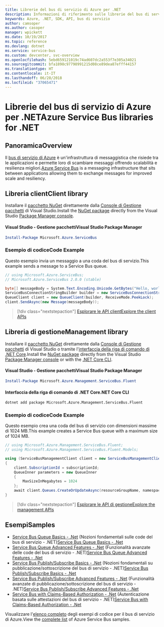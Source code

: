 ```yaml
---
title: Librerie del bus di servizio di Azure per .NET
description: Informazioni di riferimento sulle librerie del bus di servizio di Azure per .NET
keywords: Azure, .NET, SDK, API, bus di servizio
author: camsoper
ms.author: casoper
manager: wpickett
ms.date: 10/19/2017
ms.topic: reference
ms.devlang: dotnet
ms.service: service-bus
ms.custom: devcenter, svc-overview
ms.openlocfilehash: 5ebd659121019c74ad607dc2a553f7e305a34021
ms.sourcegitcommit: bfa1898c97798991215d08ce89dea87efff44157
ms.translationtype: HT
ms.contentlocale: it-IT
ms.lasthandoff: 06/28/2018
ms.locfileid: "37065471"
---
```

# <a name="azure-service-bus-libraries-for-net"></a><span data-ttu-id="a4a0c-104">Librerie del bus di servizio di Azure per .NET</span><span class="sxs-lookup"><span data-stu-id="a4a0c-104">Azure Service Bus libraries for .NET</span></span>

## <a name="overview"></a><span data-ttu-id="a4a0c-105">Panoramica</span><span class="sxs-lookup"><span data-stu-id="a4a0c-105">Overview</span></span>

<span data-ttu-id="a4a0c-106">Il [bus di servizio di Azure](https://docs.microsoft.com/azure/service-bus-messaging/service-bus-messaging-overview) è un'infrastruttura di messaggistica che risiede tra le applicazioni e permette loro di scambiare messaggi offrendo scalabilità e resilienza migliori.</span><span class="sxs-lookup"><span data-stu-id="a4a0c-106">[Azure Service Bus](https://docs.microsoft.com/azure/service-bus-messaging/service-bus-messaging-overview) is a messaging infrastructure that sits between applications allowing them to exchange messages for improved scale and resiliency.</span></span>

## <a name="client-library"></a><span data-ttu-id="a4a0c-107">Libreria client</span><span class="sxs-lookup"><span data-stu-id="a4a0c-107">Client library</span></span>

<span data-ttu-id="a4a0c-108">Installare il [pacchetto NuGet](https://www.nuget.org/packages/Microsoft.Azure.ServiceBus) direttamente dalla [Console di Gestione pacchetti][PackageManager] di Visual Studio.</span><span class="sxs-lookup"><span data-stu-id="a4a0c-108">Install the [NuGet package](https://www.nuget.org/packages/Microsoft.Azure.ServiceBus) directly from the Visual Studio [Package Manager console][PackageManager].</span></span>

#### <a name="visual-studio-package-manager"></a><span data-ttu-id="a4a0c-109">Visual Studio - Gestione pacchetti</span><span class="sxs-lookup"><span data-stu-id="a4a0c-109">Visual Studio Package Manager</span></span>

```powershell
Install-Package Microsoft.Azure.ServiceBus
```

### <a name="code-example"></a><span data-ttu-id="a4a0c-110">Esempio di codice</span><span class="sxs-lookup"><span data-stu-id="a4a0c-110">Code Example</span></span>

<span data-ttu-id="a4a0c-111">Questo esempio invia un messaggio a una coda del bus di servizio.</span><span class="sxs-lookup"><span data-stu-id="a4a0c-111">This example sends a message to a Service Bus queue.</span></span>

```csharp
// using Microsoft.Azure.ServiceBus;
// Microsoft.Azure.ServiceBus 2.0.0 (stable)

byte[] messageBody = System.Text.Encoding.Unicode.GetBytes("Hello, world!");
ServiceBusConnectionStringBuilder builder = new ServiceBusConnectionStringBuilder(connectionString);
QueueClient client = new QueueClient(builder, ReceiveMode.PeekLock);
client.SendAsync(new Message(messageBody));
```

> [!div class="nextstepaction"]
> [<span data-ttu-id="a4a0c-112">Esplorare le API client</span><span class="sxs-lookup"><span data-stu-id="a4a0c-112">Explore the client APIs</span></span>](/dotnet/api/overview/azure/servicebus/client)


## <a name="management-library"></a><span data-ttu-id="a4a0c-113">Libreria di gestione</span><span class="sxs-lookup"><span data-stu-id="a4a0c-113">Management library</span></span>

<span data-ttu-id="a4a0c-114">Installare il [pacchetto NuGet](https://www.nuget.org/packages/Microsoft.Azure.Management.ServiceBus.Fluent) direttamente dalla [Console di Gestione pacchetti][PackageManager] di Visual Studio o tramite l'[interfaccia della riga di comando di .NET Core][DotNetCLI].</span><span class="sxs-lookup"><span data-stu-id="a4a0c-114">Install the [NuGet package](https://www.nuget.org/packages/Microsoft.Azure.Management.ServiceBus.Fluent) directly from the Visual Studio [Package Manager console][PackageManager] or with the [.NET Core CLI][DotNetCLI].</span></span>

#### <a name="visual-studio-package-manager"></a><span data-ttu-id="a4a0c-115">Visual Studio - Gestione pacchetti</span><span class="sxs-lookup"><span data-stu-id="a4a0c-115">Visual Studio Package Manager</span></span>

```powershell
Install-Package Microsoft.Azure.Management.ServiceBus.Fluent
```

#### <a name="net-core-cli"></a><span data-ttu-id="a4a0c-116">Interfaccia della riga di comando di .NET Core</span><span class="sxs-lookup"><span data-stu-id="a4a0c-116">.NET Core CLI</span></span>

```bash
dotnet add package Microsoft.Azure.Management.ServiceBus.Fluent
```

### <a name="code-example"></a><span data-ttu-id="a4a0c-117">Esempio di codice</span><span class="sxs-lookup"><span data-stu-id="a4a0c-117">Code Example</span></span>

<span data-ttu-id="a4a0c-118">Questo esempio crea una coda del bus di servizio con dimensioni massime di 1024 MB.</span><span class="sxs-lookup"><span data-stu-id="a4a0c-118">This example creates a Service Bus queue with a maximum size of 1024 MB.</span></span>

```csharp
// using Microsoft.Azure.Management.ServiceBus.Fluent;
// using Microsoft.Azure.Management.ServiceBus.Fluent.Models;

using (ServiceBusManagementClient client = new ServiceBusManagementClient(credentials))
{
    client.SubscriptionId = subscriptionId;
    QueueInner parameters = new QueueInner
    {
        MaxSizeInMegabytes = 1024
    };
    await client.Queues.CreateOrUpdateAsync(resourceGroupName, namespaceName, queueName, parameters);
}
```

> [!div class="nextstepaction"]
> [<span data-ttu-id="a4a0c-119">Esplorare le API di gestione</span><span class="sxs-lookup"><span data-stu-id="a4a0c-119">Explore the management APIs</span></span>](/dotnet/api/overview/azure/servicebus/management)

## <a name="samples"></a><span data-ttu-id="a4a0c-120">Esempi</span><span class="sxs-lookup"><span data-stu-id="a4a0c-120">Samples</span></span>

- <span data-ttu-id="a4a0c-121">[Service Bus Queue Basics - .Net](https://azure.microsoft.com/resources/samples/service-bus-dotnet-manage-queue-with-basic-features/) (Nozioni fondamentali sulle code del bus di servizio - .NET)</span><span class="sxs-lookup"><span data-stu-id="a4a0c-121">[Service Bus Queue Basics - .Net](https://azure.microsoft.com/resources/samples/service-bus-dotnet-manage-queue-with-basic-features/)</span></span>
- <span data-ttu-id="a4a0c-122">[Service Bus Queue Advanced Features - .Net](https://azure.microsoft.com/resources/samples/service-bus-dotnet-manage-queue-with-advanced-features/) (Funzionalità avanzate delle code del bus di servizio - .NET)</span><span class="sxs-lookup"><span data-stu-id="a4a0c-122">[Service Bus Queue Advanced Features - .Net](https://azure.microsoft.com/resources/samples/service-bus-dotnet-manage-queue-with-advanced-features/)</span></span>
- <span data-ttu-id="a4a0c-123">[Service Bus Publish/Subscribe Basics - .Net](https://azure.microsoft.com/resources/samples/service-bus-dotnet-manage-publish-subscribe-with-basic-features/) (Nozioni fondamentali su pubblicazione/sottoscrizione del bus di servizio - .NET)</span><span class="sxs-lookup"><span data-stu-id="a4a0c-123">[Service Bus Publish/Subscribe Basics - .Net](https://azure.microsoft.com/resources/samples/service-bus-dotnet-manage-publish-subscribe-with-basic-features/)</span></span>
- <span data-ttu-id="a4a0c-124">[Service Bus Publish/Subscribe Advanced Features - .Net](https://azure.microsoft.com/resources/samples/service-bus-dotnet-manage-publish-subscribe-with-advanced-features/) (Funzionalità avanzate di pubblicazione/sottoscrizione del bus di servizio - .NET)</span><span class="sxs-lookup"><span data-stu-id="a4a0c-124">[Service Bus Publish/Subscribe Advanced Features - .Net](https://azure.microsoft.com/resources/samples/service-bus-dotnet-manage-publish-subscribe-with-advanced-features/)</span></span>
- <span data-ttu-id="a4a0c-125">[Service Bus with Claims-Based Authorization - .Net](https://azure.microsoft.com/resources/samples/service-bus-dotnet-manage-with-claims-based-authorization/) (Autenticazione basata sulle attestazioni del bus di servizio - .NET)</span><span class="sxs-lookup"><span data-stu-id="a4a0c-125">[Service Bus with Claims-Based Authorization - .Net](https://azure.microsoft.com/resources/samples/service-bus-dotnet-manage-with-claims-based-authorization/)</span></span>

<span data-ttu-id="a4a0c-126">Visualizzare l'[elenco completo](https://azure.microsoft.com/resources/samples/?term=service+bus) degli esempi di codice per il bus di servizio di Azure.</span><span class="sxs-lookup"><span data-stu-id="a4a0c-126">View the [complete list](https://azure.microsoft.com/resources/samples/?term=service+bus) of Azure Service Bus samples.</span></span>


[PackageManager]: https://docs.microsoft.com/nuget/tools/package-manager-console
[DotNetCLI]: https://docs.microsoft.com/dotnet/core/tools/dotnet-add-package
